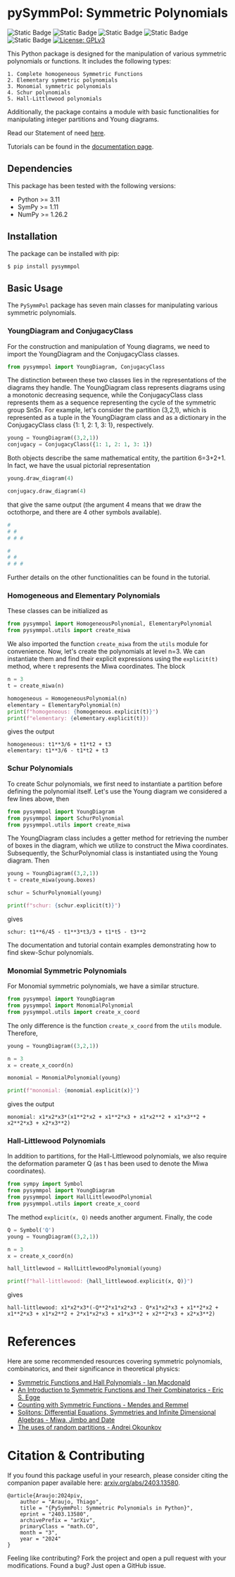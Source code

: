# pySymmPol: Symmetric Polynomials

![Static Badge](https://img.shields.io/badge/3.12-green?style=plastic&logo=python&logoColor=yellow&label=python)
![Static Badge](https://img.shields.io/badge/Lab-blue?style=plastic&logo=jupyter&logoColor=yellow&label=Jupyter)
![Static Badge](https://img.shields.io/badge/1.26-orange?style=plastic&logo=numpy&logoColor=green&label=Numpy)
![Static Badge](https://img.shields.io/badge/1.12-blue?style=plastic&logo=sympy&logoColor=green&label=Sympy)
![Static Badge](https://img.shields.io/badge/os-Linux?style=plastic&logo=Linux&logoColor=white&label=GNU%2FLinux)
[![License: GPLv3](https://img.shields.io/badge/License-GPLv3-blue.svg)](https://www.gnu.org/licenses/gpl-3.0)

This Python package is designed for the manipulation of various
symmetric polynomials or functions. It includes the following types:

    1. Complete homogeneous Symmetric Functions
    2. Elementary symmetric polynomials
    3. Monomial symmetric polynomials 
    4. Schur polynomials
    5. Hall-Littlewood polynomials

Additionally, the package contains a module with basic functionalities
for manipulating integer partitions and Young diagrams.

Read our Statement of need [here](STATEMENT-OF-NEED.md).

Tutorials can be found in the [documentation page](https://thraraujo.github.io/pysymmpol/index.html).

## Dependencies

This package has been tested with the following versions:
- Python >= 3.11
- SymPy >= 1.11
- NumPy >= 1.26.2

## Installation

The package can be installed with pip:
```bash
$ pip install pysymmpol
```

## Basic Usage

The `PySymmPol` package has seven main classes for manipulating various symmetric polynomials.

### YoungDiagram and ConjugacyClass

For the construction and manipulation of Young diagrams, we need to import 
the YoungDiagram and the ConjugacyClass classes. 
```python
from pysymmpol import YoungDiagram, ConjugacyClass
```
The distinction between these two classes lies in the representations of the diagrams 
they handle. The YoungDiagram class represents diagrams using a monotonic decreasing sequence, 
while the ConjugacyClass class represents them as a sequence representing the cycle 
of the symmetric group SnSn​. For example, let's consider the partition 
(3,2,1), which is represented as a tuple in the YoungDiagram class and 
as a dictionary in the ConjugacyClass class {1: 1, 2: 1, 3: 1}, respectively.
```python
young = YoungDiagram((3,2,1))
conjugacy = ConjugacyClass({1: 1, 2: 1, 3: 1})
```
Both objects describe the same mathematical entity, the partition 6=3+2+1. In fact, 
we have the usual pictorial representation 
```python
young.draw_diagram(4)

conjugacy.draw_diagram(4)
```
that give the same output (the argument 4 means that we draw the octothorpe, and
there are 4 other symbols available).

```python
#
# #
# # #

#
# #
# # #
```
Further details on the other functionalities can be found in the tutorial.

### Homogeneous and Elementary Polynomials

These classes can be initialized as 
```python
from pysymmpol import HomogeneousPolynomial, ElementaryPolynomial
from pysymmpol.utils import create_miwa
```
We also imported the function `create_miwa` from the `utils` module for convenience. 
Now, let's create the polynomials at level n=3. We can instantiate 
them and find their explicit expressions using the `explicit(t)` method, where `t` 
represents the Miwa coordinates. The block
```python
n = 3
t = create_miwa(n)

homogeneous = HomogeneousPolynomial(n)
elementary = ElementaryPolynomial(n)
print(f"homogeneous: {homogeneous.explicit(t)}")
print(f"elementary: {elementary.explicit(t)})
```
gives the output 
```
homogeneous: t1**3/6 + t1*t2 + t3
elementary: t1**3/6 - t1*t2 + t3
```

### Schur Polynomials

To create Schur polynomials, we first need to instantiate a partition 
before defining the polynomial itself. Let's use the Young diagram we 
considered a few lines above, then
```python
from pysymmpol import YoungDiagram
from pysymmpol import SchurPolynomial
from pysymmpol.utils import create_miwa
```
The YoungDiagram class includes a getter method for retrieving the number 
of boxes in the diagram, which we utilize to construct the Miwa coordinates. 
Subsequently, the SchurPolynomial class is instantiated using the Young diagram. Then
```python
young = YoungDiagram((3,2,1))
t = create_miwa(young.boxes)

schur = SchurPolynomial(young)

print(f"schur: {schur.explicit(t)}")
```
gives
```
schur: t1**6/45 - t1**3*t3/3 + t1*t5 - t3**2
```
The documentation and tutorial contain examples demonstrating how to find 
skew-Schur polynomials.

### Monomial Symmetric Polynomials

For Monomial symmetric polynomials, we have a similar structure. 
```python
from pysymmpol import YoungDiagram
from pysymmpol import MonomialPolynomial
from pysymmpol.utils import create_x_coord
```
The only difference is the function `create_x_coord` from the `utils` module. Therefore,
```python
young = YoungDiagram((3,2,1))

n = 3
x = create_x_coord(n)

monomial = MonomialPolynomial(young)

print(f"monomial: {monomial.explicit(x)}")
```
gives the output 
```
monomial: x1*x2*x3*(x1**2*x2 + x1**2*x3 + x1*x2**2 + x1*x3**2 + x2**2*x3 + x2*x3**2)
```

### Hall-Littlewood Polynomials

In addition to partitions, for the Hall-Littlewood polynomials, 
we also require the deformation parameter Q (as t has been used to 
denote the Miwa coordinates).
```python
from sympy import Symbol
from pysymmpol import YoungDiagram
from pysymmpol import HallLittlewoodPolynomial
from pysymmpol.utils import create_x_coord
```
The method `explicit(x, Q)` needs another argument. Finally, the code
```python
Q = Symbol('Q')
young = YoungDiagram((3,2,1))

n = 3
x = create_x_coord(n)

hall_littlewood = HallLittlewoodPolynomial(young)

print(f"hall-littlewood: {hall_littlewood.explicit(x, Q)}")
```
gives
```
hall-littlewood: x1*x2*x3*(-Q**2*x1*x2*x3 - Q*x1*x2*x3 + x1**2*x2 + x1**2*x3 + x1*x2**2 + 2*x1*x2*x3 + x1*x3**2 + x2**2*x3 + x2*x3**2)
```

# References

Here are some recommended resources covering symmetric polynomials,
combinatorics, and their significance in theoretical physics:

- [Symmetric Functions and Hall Polynomials - Ian Macdonald](https://books.google.com.br/books/about/Symmetric_Functions_and_Hall_Polynomials.html?id=srv90XiUbZoC&redir_esc=y)
- [An Introduction to Symmetric Functions and Their Combinatorics - Eric S. Egge](https://bookstore.ams.org/stml-91)
- [Counting with Symmetric Functions - Mendes and Remmel](https://link.springer.com/book/10.1007/978-3-319-23618-6)
- [Solitons: Differential Equations, Symmetries and Infinite Dimensional Algebras - Miwa, Jimbo and Date](https://books.google.com.br/books/about/Solitons.html?id=kQDw1ZcqLjUC&redir_esc=y)
- [The uses of random partitions - Andrei Okounkov](https://arxiv.org/abs/math-ph/0309015)

# Citation & Contributing

If you found this package useful in your research, please consider citing the companion 
paper available here: [arxiv.org/abs/2403.13580](https://arxiv.org/abs/2403.13580). 
```
@article{Araujo:2024piv,
    author = "Araujo, Thiago",
    title = "{PySymmPol: Symmetric Polynomials in Python}",
    eprint = "2403.13580",
    archivePrefix = "arXiv",
    primaryClass = "math.CO",
    month = "3",
    year = "2024"
}
```
Feeling like contributing? Fork the project and open a pull request with your modifications. 
Found a bug? Just open a GitHub issue.
